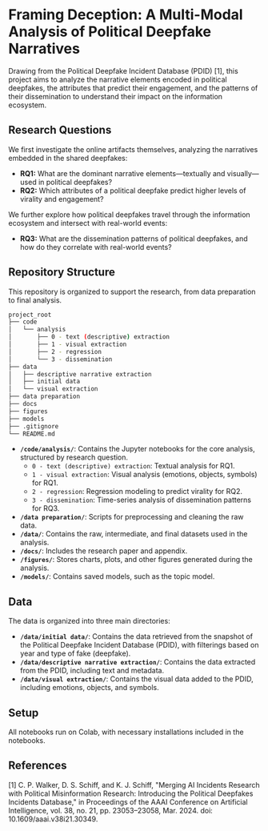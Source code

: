 # Framing Deception: A Multi-Modal Analysis of Political Deepfake Narratives

Drawing from the Political Deepfake Incident Database (PDID) [1], this project aims to analyze the narrative elements encoded in political deepfakes, the attributes that predict their engagement, and the patterns of their dissemination to understand their impact on the information ecosystem.

## Research Questions
We first investigate the online artifacts themselves, analyzing the narratives embedded in the shared deepfakes:
-   **RQ1:** What are the dominant narrative elements—textually and visually—used in political deepfakes?
-   **RQ2:** Which attributes of a political deepfake predict higher levels of virality and engagement?

We further explore how political deepfakes travel through the information ecosystem and intersect with real-world events:
-   **RQ3:** What are the dissemination patterns of political deepfakes, and how do they correlate with real-world events?

## Repository Structure
This repository is organized to support the research, from data preparation to final analysis.

```bash
project_root
├── code
│   └── analysis
│       ├── 0 - text (descriptive) extraction  
│       ├── 1 - visual extraction               
│       ├── 2 - regression
│       └── 3 - dissemination
├── data
│   ├── descriptive narrative extraction
│   ├── initial data
│   └── visual extraction
├── data preparation
├── docs
├── figures
├── models
├── .gitignore
└── README.md
```

-   **`/code/analysis/`**: Contains the Jupyter notebooks for the core analysis, structured by research question.
    -   `0 - text (descriptive) extraction`: Textual analysis for RQ1.
    -   `1 - visual extraction`: Visual analysis (emotions, objects, symbols) for RQ1.
    -   `2 - regression`: Regression modeling to predict virality for RQ2.
    -   `3 - dissemination`: Time-series analysis of dissemination patterns for RQ3.
-   **`/data preparation/`**: Scripts for preprocessing and cleaning the raw data.
-   **`/data/`**: Contains the raw, intermediate, and final datasets used in the analysis.
-   **`/docs/`**: Includes the research paper and appendix.
-   **`/figures/`**: Stores charts, plots, and other figures generated during the analysis.
-   **`/models/`**: Contains saved models, such as the topic model.

## Data
The data is organized into three main directories:
-   **`/data/initial data/`**: Contains the data retrieved from the snapshot of the Political Deepfake Incident Database (PDID), with filterings based on year and type of fake (deepfake). 
-   **`/data/descriptive narrative extraction/`**: Contains the data extracted from the PDID, including text and metadata.
-   **`/data/visual extraction/`**: Contains the visual data added to the PDID, including emotions, objects, and symbols.

## Setup

All notebooks run on Colab, with necessary installations included in the notebooks. 

## References 
[1] C. P. Walker, D. S. Schiff, and K. J. Schiff, "Merging AI Incidents Research with Political Misinformation Research: Introducing the Political Deepfakes Incidents Database," in Proceedings of the AAAI Conference on Artificial Intelligence, vol. 38, no. 21, pp. 23053–23058, Mar. 2024. doi: 10.1609/aaai.v38i21.30349.
